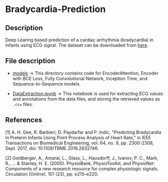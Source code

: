 # Bradycardia-Prediction

## Description

Deep Learing based prediction of a cardiac arrhythmia (bradycardia) in infants using ECG signal. The dataset can be downloaded from [here](https://physionet.org/content/picsdb/1.0.0/). 

## File description

- [models](./tree/main/models/) -> This directory contains code for EncoderAttention, Encoder with BCE Loss, Fully Convolutional Network, Inception Time, and Sequence-to-Sequence models.

- [DataExtraction.ipynb](./blob/main/DataExtraction.ipynb) -> This notebook is used for extracting ECG values and annotations from the data files, and storing the retrieved values as `.csv` files.

## References

[1] A. H. Gee, R. Barbieri, D. Paydarfar and P. Indic, "Predicting Bradycardia in Preterm Infants Using Point Process Analysis of Heart Rate," in IEEE Transactions on Biomedical Engineering, vol. 64, no. 9, pp. 2300-2308, Sept. 2017, doi: 10.1109/TBME.2016.2632746.

[2] Goldberger, A., Amaral, L., Glass, L., Hausdorff, J., Ivanov, P. C., Mark, R., ... & Stanley, H. E. (2000). PhysioBank, PhysioToolkit, and PhysioNet: Components of a new research resource for complex physiologic signals. Circulation [Online]. 101 (23), pp. e215–e220.

